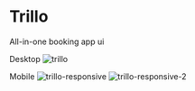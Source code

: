 # Trillo
All-in-one booking app ui

Desktop
![trillo](https://user-images.githubusercontent.com/26345498/108362701-210f8400-7205-11eb-978e-7311a57a78a2.png)


Mobile
![trillo-responsive](https://user-images.githubusercontent.com/26345498/108362882-5916c700-7205-11eb-9458-5d7cf8ff46d9.png)
![trillo-responsive-2](https://user-images.githubusercontent.com/26345498/108362917-62a02f00-7205-11eb-8758-d29621c30f82.png)
